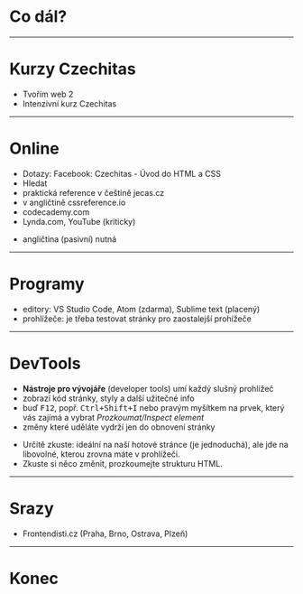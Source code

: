 <!-- .slide: data-state="c-slide-inter" -->

# Co dál?

----

# Kurzy Czechitas

* Tvořím web 2
* Intenzivní kurz Czechitas

----

# Online

* Dotazy: Facebook: Czechitas - Úvod do HTML a CSS
* Hledat
* praktická reference v češtině jecas.cz
* v angličtině cssreference.io
* codecademy.com
* Lynda.com, YouTube (kriticky)

>>>
* angličtina (pasivní) nutná

----

# Programy

* editory: VS Studio Code, Atom (zdarma), Sublime text (placený)
* prohlížeče: je třeba testovat stránky pro zaostalejší prohížeče

----

# DevTools

* **Nástroje pro vývojáře** (developer tools) umí každý slušný prohlížeč
* zobrazí kód stránky, styly a další užitečné info
* buď <kbd>F12</kbd>, popř. <kbd>Ctrl+Shift+I</kbd> nebo pravým myšítkem na prvek, který vás zajímá a vybrat _Prozkoumat/Inspect element_
* změny které uděláte vydrží jen do obnovení stránky

>>>
* Určitě zkuste: ideální na naší hotové stránce (je jednoduchá), ale jde na libovolné, kterou zrovna máte v prohlížeči.
* Zkuste si něco změnit, prozkoumejte strukturu HTML.

----

# Srazy

* Frontendisti.cz (Praha, Brno, Ostrava, Plzeň)

----

<!-- .slide: data-state="c-slide-break" -->

# Konec

<!-- .element: class="c-text-xs" -->
